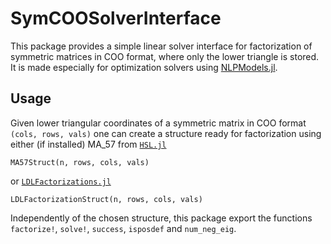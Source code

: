 # SymCOOSolverInterface

This package provides a simple linear solver interface for factorization of symmetric matrices in COO format, where only the lower triangle is stored. It is made especially for optimization solvers using [NLPModels.jl](https://github.com/JuliaSmoothOptimizers/NLPModels.jl).

## Usage

Given lower triangular coordinates of a symmetric matrix in COO format `(cols, rows, vals)` one can create a structure ready for factorization using either (if installed) MA_57 from [`HSL.jl`](https://github.com/JuliaSmoothOptimizers/HSL.jl)
```
MA57Struct(n, rows, cols, vals)
```
or [`LDLFactorizations.jl`](https://github.com/JuliaSmoothOptimizers/LDLFactorizations.jl)
```
LDLFactorizationStruct(n, rows, cols, vals)
```
Independently of the chosen structure, this package export the functions `factorize!`, `solve!`, `success`, `isposdef` and `num_neg_eig`.
